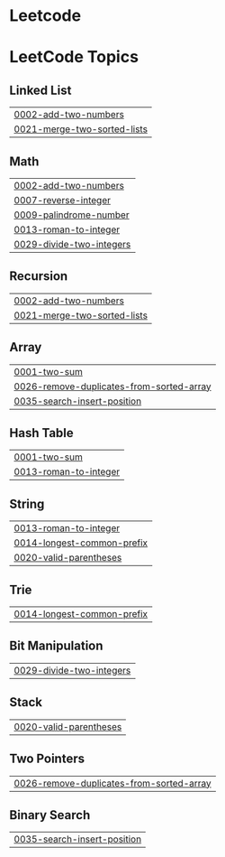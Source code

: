 # Leetcode
<!---LeetCode Topics Start-->
# LeetCode Topics
## Linked List
|  |
| ------- |
| [0002-add-two-numbers](https://github.com/durgaprasad-04/Leetcode/tree/master/0002-add-two-numbers) |
| [0021-merge-two-sorted-lists](https://github.com/durgaprasad-04/Leetcode/tree/master/0021-merge-two-sorted-lists) |
## Math
|  |
| ------- |
| [0002-add-two-numbers](https://github.com/durgaprasad-04/Leetcode/tree/master/0002-add-two-numbers) |
| [0007-reverse-integer](https://github.com/durgaprasad-04/Leetcode/tree/master/0007-reverse-integer) |
| [0009-palindrome-number](https://github.com/durgaprasad-04/Leetcode/tree/master/0009-palindrome-number) |
| [0013-roman-to-integer](https://github.com/durgaprasad-04/Leetcode/tree/master/0013-roman-to-integer) |
| [0029-divide-two-integers](https://github.com/durgaprasad-04/Leetcode/tree/master/0029-divide-two-integers) |
## Recursion
|  |
| ------- |
| [0002-add-two-numbers](https://github.com/durgaprasad-04/Leetcode/tree/master/0002-add-two-numbers) |
| [0021-merge-two-sorted-lists](https://github.com/durgaprasad-04/Leetcode/tree/master/0021-merge-two-sorted-lists) |
## Array
|  |
| ------- |
| [0001-two-sum](https://github.com/durgaprasad-04/Leetcode/tree/master/0001-two-sum) |
| [0026-remove-duplicates-from-sorted-array](https://github.com/durgaprasad-04/Leetcode/tree/master/0026-remove-duplicates-from-sorted-array) |
| [0035-search-insert-position](https://github.com/durgaprasad-04/Leetcode/tree/master/0035-search-insert-position) |
## Hash Table
|  |
| ------- |
| [0001-two-sum](https://github.com/durgaprasad-04/Leetcode/tree/master/0001-two-sum) |
| [0013-roman-to-integer](https://github.com/durgaprasad-04/Leetcode/tree/master/0013-roman-to-integer) |
## String
|  |
| ------- |
| [0013-roman-to-integer](https://github.com/durgaprasad-04/Leetcode/tree/master/0013-roman-to-integer) |
| [0014-longest-common-prefix](https://github.com/durgaprasad-04/Leetcode/tree/master/0014-longest-common-prefix) |
| [0020-valid-parentheses](https://github.com/durgaprasad-04/Leetcode/tree/master/0020-valid-parentheses) |
## Trie
|  |
| ------- |
| [0014-longest-common-prefix](https://github.com/durgaprasad-04/Leetcode/tree/master/0014-longest-common-prefix) |
## Bit Manipulation
|  |
| ------- |
| [0029-divide-two-integers](https://github.com/durgaprasad-04/Leetcode/tree/master/0029-divide-two-integers) |
## Stack
|  |
| ------- |
| [0020-valid-parentheses](https://github.com/durgaprasad-04/Leetcode/tree/master/0020-valid-parentheses) |
## Two Pointers
|  |
| ------- |
| [0026-remove-duplicates-from-sorted-array](https://github.com/durgaprasad-04/Leetcode/tree/master/0026-remove-duplicates-from-sorted-array) |
## Binary Search
|  |
| ------- |
| [0035-search-insert-position](https://github.com/durgaprasad-04/Leetcode/tree/master/0035-search-insert-position) |
<!---LeetCode Topics End-->